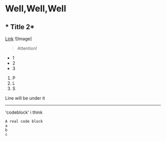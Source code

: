 # **Well,Well,Well**
## * Title 2*
[Link](https://www.google.com)
![Image]
> Attention!

* 1
* 2
* 3

1. P
2. L
3. S

Line will be under it

***

'codeblock' i think 

```
A real code block
a
b
c

```
